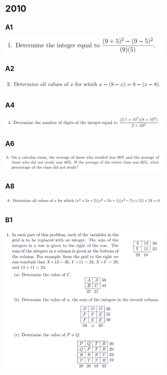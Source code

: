 # 2010

## A1

![](<../.gitbook/assets/屏幕快照 2020-09-27 18.23.16.png>)

## A2

![](<../.gitbook/assets/屏幕快照 2020-09-27 18.23.55.png>)

## A4

![](<../.gitbook/assets/屏幕快照 2020-09-27 18.26.23.png>)

## A6

![](<../.gitbook/assets/屏幕快照 2020-09-27 18.28.30.png>)

## A8

![](<../.gitbook/assets/屏幕快照 2020-09-27 18.29.44.png>)

## B1

![](<../.gitbook/assets/屏幕快照 2020-09-27 18.31.28.png>)
